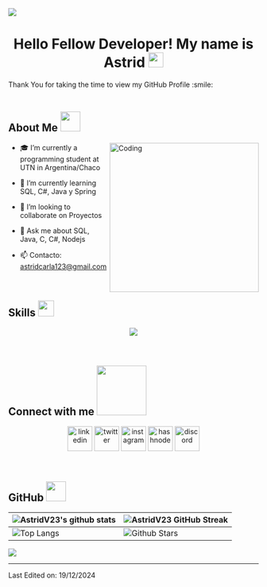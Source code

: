 <!--horizontal divider(gradiant)-->
<img src="https://user-images.githubusercontent.com/73097560/115834477-dbab4500-a447-11eb-908a-139a6edaec5c.gif">

<h1 align="center" > Hello Fellow Developer! My name is Astrid <img src = "https://raw.githubusercontent.com/MartinHeinz/MartinHeinz/master/wave.gif" width = 30px> </h1>
<p align='center'>
</p>

<div size='30px'> Thank You for taking the time to view my GitHub Profile :smile: 
</div>

<br>

<h2> About Me <img src = "https://github.com/7oSkaaa/7oSkaaa/blob/main/Images/about_me.gif?raw=true" width = 40px> </h2>

<img align="right" alt="Coding" width="300" src="https://cdn.dribbble.com/users/1277312/screenshots/14733298/media/39b1045e593737587dd60e42c8422d1f.gif" >

- 🎓 I’m currently a programming student at UTN in Argentina/Chaco
  
- 🌱 I’m currently learning SQL, C#, Java y Spring
  
- 👯 I’m looking to collaborate on Proyectos
  
- 💬 Ask me about SQL, Java, C, C#, Nodejs

- 📫 Contacto: astridcarla123@gmail.com

<br>

<h2> Skills <img src = "https://media2.giphy.com/media/QssGEmpkyEOhBCb7e1/giphy.gif?cid=ecf05e47a0n3gi1bfqntqmob8g9aid1oyj2wr3ds3mg700bl&rid=giphy.gif" width = 32px> </h2>

<!--tech stack icons-->
<p align="center">
  <a href="https://skillicons.dev">
    <img src="https://skillicons.dev/icons?i=git,github,aws,c,cpp,cs,java,py,laravel,php,html,js,ts,css,materialui,django,tailwind,vite,react,nodejs,nextjs,express,docker,postgres,prisma,figma,linux,dotnet,mongodb,mysql,sqlite,vscode,idea,visualstudio&perline=14" />
  </a>
</p>

<br>

<!-- Connect with me -->
<h2> Connect with me <img src='https://raw.githubusercontent.com/ShahriarShafin/ShahriarShafin/main/Assets/handshake.gif' width="100px"> </h2>

<!--icons and links-->
<p align="center">
  <!--linkedin-->
  <a href="https://www.linkedin.com/in/astrid-vi%C3%B1uela-3b191a285/" target="blank"><img align="center" src="https://skillicons.dev/icons?i=linkedin" alt="linkedin" height="50" width="50" /></a>
  <!--twitter-->
  <a href="https://twitter.com/" target="blank"><img align="center" src="https://skillicons.dev/icons?i=twitter" alt="twitter" height="50" width="50" /></a> 
  <!--instagram-->
  <a href="https://www.instagram.com/ast_vinu/" target="blank"><img align="center" src="https://skillicons.dev/icons?i=instagram" alt="instagram" height="50" width="50" /></a>
  <!--gmail-->
  <a href="https://mail.google.com/mail/?view=cm&fs=1&to=astridcarla123@gmail.com" target="blank"><img align="center" src="https://skillicons.dev/icons?i=gmail" alt="hashnode" height="50" width="50" /></a>
  <!--discord-->
  <a href="https://discordapp.com/users/848673624189829120" target="blank"><img align="center" src="https://skillicons.dev/icons?i=discord" alt="discord" height="50" width="50" /></a>  
</p>
  
<br>

<h2>GitHub <img src = "https://github.com/7oSkaaa/7oSkaaa/blob/main/Images/Statistics.gif?raw=true" width = 40px> </h2>

| ![AstridV23's github stats](https://github-readme-stats.vercel.app/api?username=AstridV23&show_icons=true&theme=tokyonight) | ![AstridV23 GitHub Streak](https://github-readme-streak-stats.herokuapp.com/?user=AstridV23&theme=tokyonight) |
| --- | --- |
| ![Top Langs](https://github-readme-stats.vercel.app/api/top-langs/?username=AstridV23&theme=tokyonight) | ![Github Stars](https://github-readme-stats.vercel.app/api?username=AstridV23&show_icons=true&locale=en&count_private=true&hide_rank=true&custom_title=My%20GitHub%20Stats&disable_animations=true&theme=tokyonight) |


<img src="https://user-images.githubusercontent.com/73097560/115834477-dbab4500-a447-11eb-908a-139a6edaec5c.gif">

<br>


-----

Last Edited on: 19/12/2024
